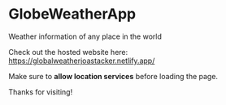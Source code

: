 # GlobeWeatherApp
Weather information of any place in the world

Check out the hosted website here: 
https://globalweatherjoastacker.netlify.app/

Make sure to <b>allow location services</b> before loading the page.

Thanks for visiting!
